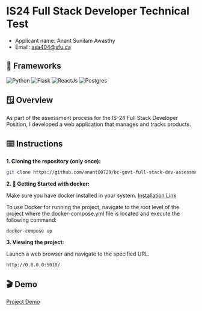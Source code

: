 # IS24 Full Stack Developer Technical Test

- Applicant name: Anant Sunilam Awasthy
- Email: asa404@sfu.ca

## 🔮 Frameworks

![Python](https://img.shields.io/badge/python-3670A0?style=for-the-badge&logo=python&logoColor=ffdd54)
![Flask](https://img.shields.io/badge/Flask-02569B?style=for-the-badge&logo=flask&logoColor=white)
![ReactJs](https://img.shields.io/badge/React-20232A?style=for-the-badge&logo=react&logoColor=61DAFB)
![Postgres](https://img.shields.io/badge/postgres-%23316192.svg?style=for-the-badge&logo=postgresql&logoColor=white)

## 🪟 Overview

As part of the assessment process for the IS-24 Full Stack Developer Position, I developed a web application that manages and tracks products. 

## ⌨️ Instructions

**1. Cloning the repository (only once):**

```sh
git clone https://github.com/anant00729/bc-govt-full-stack-dev-assessment.git
```

**2. 🐳 Getting Started with docker:**

Make sure you have docker installed in your system. [Installation Link](https://docs.docker.com/get-docker/)

To use Docker for running the project, navigate to the root level of the project where the docker-compose.yml file is located and execute the following command:

```
docker-compose up
```

**3. Viewing the project:**

Launch a web browser and navigate to the specified URL.

```
http://0.0.0.0:5010/
```

## 🎬 Demo
[Project Demo](https://github.com/anant00729/bc-govt-full-stack-dev-assessment/assets/20675885/aa79c368-5418-4939-a5a8-4b36e5696163)
